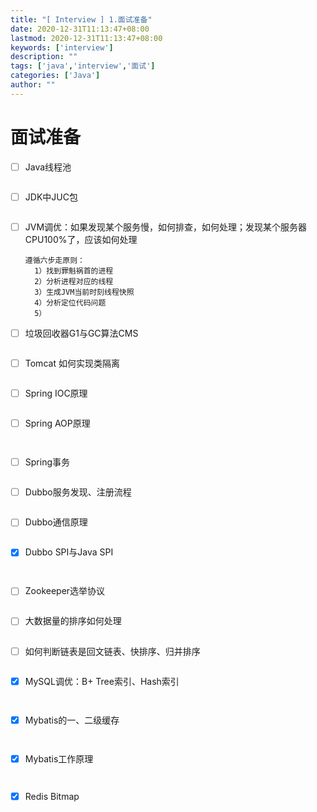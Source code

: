 ```yaml
---
title: "[ Interview ] 1.面试准备"
date: 2020-12-31T11:13:47+08:00
lastmod: 2020-12-31T11:13:47+08:00
keywords: ['interview']
description: ""
tags: ['java','interview','面试']
categories: ['Java']
author: ""
---
```

# 面试准备
+ [ ] Java线程池
  ```shell

  ```
+ [ ] JDK中JUC包
  ```shell

  ```
+ [ ] JVM调优：如果发现某个服务慢，如何排查，如何处理；发现某个服务器CPU100%了，应该如何处理
  ```shell
  遵循六步走原则：
    1）找到罪魁祸首的进程
    2）分析进程对应的线程
    3）生成JVM当前时刻线程快照
    4）分析定位代码问题
    5）
  ```
+ [ ] 垃圾回收器G1与GC算法CMS
  ```shell

  ```
+ [ ] Tomcat 如何实现类隔离
  ```shell

  ```
+ [ ] Spring IOC原理
  ```shell

  ```
+ [ ] Spring AOP原理
  ```shell
    
  ```
+ [ ] Spring事务
  ```shell

  ```
+ [ ] Dubbo服务发现、注册流程
  ```shell

  ```
+ [ ] Dubbo通信原理
  ```shell

  ```
+ [x] Dubbo SPI与Java SPI
  ```shell
    
  ```
+ [ ] Zookeeper选举协议
  ```shell

  ```
+ [ ] 大数据量的排序如何处理
  ```shell

  ```
+ [ ] 如何判断链表是回文链表、快排序、归并排序
  ```shell

  ```
+ [x] MySQL调优：B+ Tree索引、Hash索引
  ```shell
    
  ```
+ [x] Mybatis的一、二级缓存
  ```shell
    
  ```
+ [x] Mybatis工作原理
  ```shell
    

  ```
+ [x] Redis Bitmap
